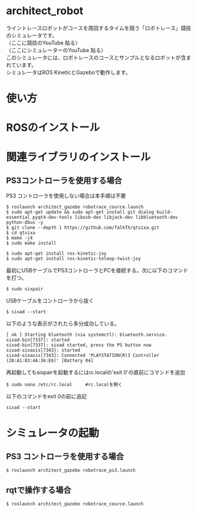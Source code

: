 
# architect_robot
ライントレースロボットがコースを周回するタイムを競う「ロボトレース」競技のシミュレータです。    
〈ここに競技のYouTube 貼る〉    
〈ここにシミュレーターのYouTube 貼る〉    
このシミュレータには、ロボトレースのコースとサンプルとなるロボットが含まれています。    
シミュレータはROS KineticとGazeboで動作します。    

# 使い方    
# ROSのインストール    
# 関連ライブラリのインストール  
## PS3コントローラを使用する場合
PS3 コントローラを使用しない場合は本手順は不要
```    
$ roslaunch architect_gazebo robotrace_cource.launch    
$ sudo apt-get update && sudo apt-get install git dialog build-essential pyqt4-dev-tools libusb-dev libjack-dev libbluetooth-dev python-dbus -y    
$ git clone --depth 1 https://github.com/falkTX/qtsixa.git    
$ cd qtsixa    
$ make -j4    
$ sudo make install    
    
$ sudo apt-get install ros-kinetic-joy    
$ sudo apt-get install ros-kinetic-teleop-twist-joy    
```    
最初にUSBケーブルでPS3コントローラとPCを接続する。次に以下のコマンドを打つ。    
```    
$ sudo sixpair    
```    
USBケーブルをコントローラから抜く    
```    
$ sixad --start    
```    
以下のような表示がされたら多分成功している。    
```    
[ ok ] Starting bluetooth (via systemctl): bluetooth.service.    
sixad-bin[7337]: started    
sixad-bin[7337]: sixad started, press the PS button now    
sixad-sixaxis[7343]: started    
sixad-sixaxis[7343]: Connected 'PLAYSTATION(R)3 Controller (28:A1:83:4A:36:E6)' [Battery 04]    
```    
再起動してもsixpairを起動するにはrc.localの'exit 0'の直前にコマンドを追加    
```    
$ sudo nano /etc/rc.local     #rc.localを開く    
```    
以下のコマンドをexit 0の前に追記    
```    
sixad --start    
```    
# シミュレータの起動    
## PS3 コントローラを使用する場合    
```
$ roslaunch architect_gazebo robotrace_ps3.launch
```
## rqtで操作する場合    
```
$ roslaunch architect_gazebo robotrace_cource.launch
```
